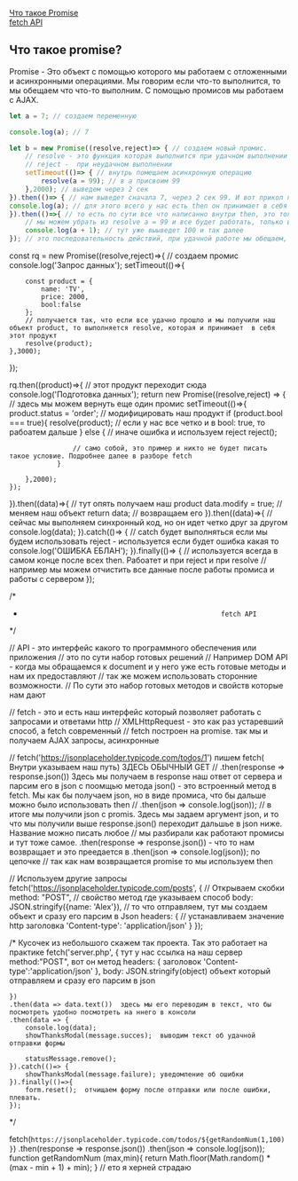 [Что такое Promise]()<br>
[fetch API]()<br>

## <a name=""> Что такое promise? </a> 
Promise - Это объект с помощью которого мы работаем с отложенными и асинхронными операциями. Мы говорим  если что-то выполнится, то мы обещаем что что-то выполним. 
С помощью промисов мы работаем с AJAX. 
```javaScript
let a = 7; // создаем переменную

console.log(a); // 7

let b = new Promise((resolve,reject)=> { // создаем новый промис.
    // resolve - это функция которая выполнится при удачном выполнении промиса
    // reject -  при неудачном выполнении
    setTimeout(()=> { // внутрь помещаем асинхронную операцию
        resolve(a = 99); // в a присвоим 99
    },2000); // выведем через 2 сек
}).then(()=> { // нам выведет сначала 7, через 2 сек 99. И вот прикол промисов, нам не нужно опять делать setTimeout и писать опять в нем что-то
console.log(a); // для этого всего у нас есть then он принимает в себя resolve. и внутри него мы можем работать с данными и просто по цепочке создавать дальше
}).then(()=>{ // то есть по сути все что написанно внутри then, это тоже самое, что если бы мы писали это в resolve
    // мы можем убрать из resolve a = 99 и все будет работать, только в последнем then будет 8. Но если мы удалим resolve. then уже не будет работать
    console.log(a + 1); // тут уже выыведет 100 и так далее
}); // это последовательность действий, при удачной работе мы обещаем, что выплним определленную цепочку действий.
```

const rq = new Promise((resolve,reject)=>{ // создаем промис
    console.log('Запрос данных');
    setTimeout(()=>{

        
        const product = {
            name: 'TV',
            price: 2000,
            bool:false
        };
        // получается так, что если все удачно прошло и мы получили наш объект product, то выполняется resolve, которая и принимает  в себя этот продукт
        resolve(product);
    },3000);
});

rq.then((product)=>{ // этот продукт переходит сюда
    console.log('Подготовка данных');
    return new Promise((resolve,reject) => { // здесь мы можем вернуть еще один промис
        setTimeout(()=>{
            product.status = 'order'; // модифицировать наш продукт
                if (product.bool === true){
                    resolve(product); // если у нас все четко и в bool: true, то рабоатем дальше
                } else { // иначе ошибка и используем reject
                    reject();

                    // само собой, это пример и никто не будет писать такое условие. Подробнее далее в разборе fetch
                }
            
        },2000);
    });
}).then((data)=>{ // тут опять получаем наш product
    data.modify = true; // меняем наш объект
    return data; // возвращаем его
}).then((data)=>{  // сейчас мы выполняем синхронный код, но он идет четко друг за другом
    console.log(data);
}).catch(()=> { // catch будет выполняться если мы будем использовать reject - используется если будет ошибка какая то
    console.log('ОШИБКА ЕБЛАН');
}).finally(()=> {
    // используется всегда в самом конце после всех then. Рабоатет и при reject и при resolve
    // например мы можем отчистить все данные после работы промиса и работы с сервером
});


/*
*                                                       fetch API

*/

// API - это интерфейс какого то программного обеспечения или приложения
// это по сути набор готовых решений
// Например DOM API - когда мы обращаемся к document и у него уже есть готовые методы и нам их предоставляют
// так же можем использовать сторонние возможности. 
// По сути это набор готовых методов и свойств которые нам дают

// fetch - это и есть наш интерфейс который позволяет работать с запросами и ответами http
// XMLHttpRequest - это как раз устаревший способ, а fetch современный
// fetch построен на  promise. так мы и получаем AJAX запросы, асинхронные

// fetch('https://jsonplaceholder.typicode.com/todos/1')  пишем fetch( Внутри указываем наш путь) ЗДЕСЬ ОБЫЧНЫЙ GET
//   .then(response => response.json()) Здесь мы получаем в response наш ответ от сервера и парсим его в json с поомщью метода json() - это встроенный метод в fetch. Мы как бы получаем json, но в виде промиса, что бы дальше можно было использовать then
//   .then(json => console.log(json)); // в итоге мы получили json с promis. Здесь мы задаем аргумент json, и то что мы получили выше  response.json() переходит дальшье в json ниже. Название можно писать любое
// мы разбирали как работают промисы и тут тоже самое. .then(response => response.json()) - что то нам возвращает и это преедается в .then(json => console.log(json)); по цепочке
// так как нам возвращается promise то мы используем then

// Используем другие запросы
  fetch('https://jsonplaceholder.typicode.com/posts', { // Открываем скобки
    method: "POST", // свойство метод где указываем способ
    body: JSON.stringify({name: 'Alex'}), // то что отправляем, тут мы создаем объект и сразу его парсим в Json
    headers: { // устанавливаем значение http заголовка
        'Content-type': 'application/json'
    }
  }); 

/*
Кусочек из небольшого скажем так проекта. Так это работает на практике
fetch('server.php', { тут у нас ссылка на наш сервер
        method:"POST",  вот он метод
        headers: { заголовок
            'Content-type':'application/json'
        },
        body: JSON.stringify(object) объект который отправляем и сразу его парсим в json

    })
    .then(data => data.text())  здесь мы его переводим в текст, что бы посмотреть удобно посмотреть на ннего в консоли
    .then(data => {
        console.log(data);
        showThanksModal(message.succes);  выводим текст об удачной отправки формы
        
        statusMessage.remove();
    }).catch(()=> {
        showThanksModal(message.failure); уведомление об ошибки
    }).finally(()=>{
        form.reset();  отчищаем форму после отправки или после ошибки, плевать.
    });

*/

  fetch(`https://jsonplaceholder.typicode.com/todos/${getRandomNum(1,100)}`)
  .then(response => response.json())
  .then(json => console.log(json));
function getRandomNum (max,min){
    return Math.floor(Math.random() * (max - min + 1) + min);
}  // ето я херней страдаю
